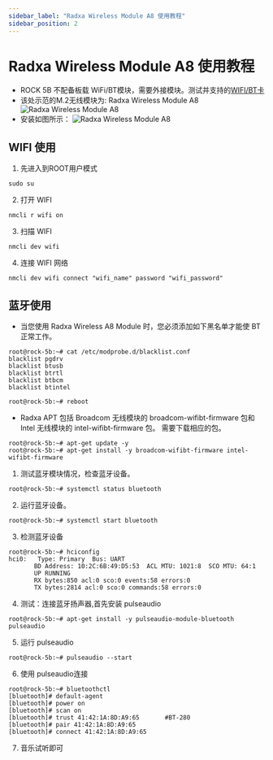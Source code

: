 ```yaml
---
sidebar_label: "Radxa Wireless Module A8 使用教程"
sidebar_position: 2
---
```


# Radxa Wireless Module A8 使用教程

- ROCK 5B 不配备板载 WiFi/BT模块，需要外接模块。测试并支持的[WIFI/BT卡](./support_accessories)
- 该处示范的M.2无线模块为: Radxa Wireless Module A8
  ![Radxa Wireless Module A8](/zh/img/accessories/a8-module-01.png)
- 安装如图所示：
  ![Radxa Wireless Module A8](/zh/img/accessories/a8-module-02.png)

## WIFI 使用

1. 先进入到ROOT用户模式

```
sudo su
```

2. 打开 WIFI

```
nmcli r wifi on
```

3. 扫描 WIFI

```
nmcli dev wifi
```

4. 连接 WIFI 网络

```
nmcli dev wifi connect "wifi_name" password "wifi_password"
```

## 蓝牙使用

- 当您使用 Radxa Wireless A8 Module 时，您必须添加如下黑名单才能使 BT 正常工作。

```
root@rock-5b:~# cat /etc/modprobe.d/blacklist.conf
blacklist pgdrv
blacklist btusb
blacklist btrtl
blacklist btbcm
blacklist btintel

root@rock-5b:~# reboot
```

- Radxa APT 包括 Broadcom 无线模块的 broadcom-wifibt-firmware 包和 Intel 无线模块的 intel-wifibt-firmware 包。 需要下载相应的包。

```
root@rock-5b:~# apt-get update -y
root@rock-5b:~# apt-get install -y broadcom-wifibt-firmware intel-wifibt-firmware
```

1. 测试蓝牙模块情况，检查蓝牙设备。

```
root@rock-5b:~# systemctl status bluetooth
```

2. 运行蓝牙设备。

```
root@rock-5b:~# systemctl start bluetooth
```

3. 检测蓝牙设备

```
root@rock-5b:~# hciconfig
hci0:   Type: Primary  Bus: UART
       BD Address: 10:2C:6B:49:D5:53  ACL MTU: 1021:8  SCO MTU: 64:1
       UP RUNNING
       RX bytes:850 acl:0 sco:0 events:58 errors:0
       TX bytes:2814 acl:0 sco:0 commands:58 errors:0
```

4. 测试：连接蓝牙扬声器,首先安装 pulseaudio

```
root@rock-5b:~# apt-get install -y pulseaudio-module-bluetooth pulseaudio
```

5. 运行 pulseaudio

```
root@rock-5b:~# pulseaudio --start
```

6. 使用 pulseaudio连接

```
root@rock-5b:~# bluetoothctl
[bluetooth]# default-agent
[bluetooth]# power on
[bluetooth]# scan on
[bluetooth]# trust 41:42:1A:8D:A9:65       #BT-280
[bluetooth]# pair 41:42:1A:8D:A9:65
[bluetooth]# connect 41:42:1A:8D:A9:65
```

7. 音乐试听即可
